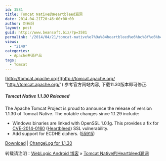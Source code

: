 ```yaml
---
id: 3581
title: Tomcat Native的Heartbleed漏洞
date: 2014-04-21T20:46:00+00:00
author: 刘长炯
layout: post
guid: http://www.beansoft.biz/?p=3581
permalink: '/2014/04/21/tomcat-native%e7%9a%84heartbleed%e6%bc%8f%e6%b4%9e/'
views:
  - "2149"
categories:
  - Apache开源产品
tags:
  - Tomcat
---
```

[http://tomcat.apache.org/](http://tomcat.apache.org/ "http://tomcat.apache.org/") 参考官方网站内容, 下载11.30版本即可修正.

##### Tomcat Native 1.1.30 Released

The Apache Tomcat Project is proud to announce the release of version 1.1.30 of Tomcat Native. The notable changes since 1.1.29 include:

  * Windows binaries are linked with OpenSSL 1.0.1g. This provides a fix for [CVE-2014-0160](http://cve.mitre.org/cgi-bin/cvename.cgi?name=CVE-2014-0160) ([Heartbleed](https://wiki.apache.org/tomcat/Security/Heartbleed)) SSL vulnerability. 
  * Add support for ECDHE ciphers. ([55915](https://issues.apache.org/bugzilla/show_bug.cgi?id=55915))

[Download](http://tomcat.apache.org/download-native.cgi) | [ChangeLog for 1.1.30](http://tomcat.apache.org/native-doc/miscellaneous/changelog.html)

转载请注明：[WebLogic Android 博客](http://www.beansoft.biz) &raquo; [Tomcat Native的Heartbleed漏洞](http://www.beansoft.biz/2014/04/21/tomcat-native%e7%9a%84heartbleed%e6%bc%8f%e6%b4%9e/)
